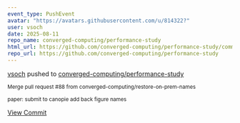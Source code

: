 ```yaml
---
event_type: PushEvent
avatar: "https://avatars.githubusercontent.com/u/814322?"
user: vsoch
date: 2025-08-11
repo_name: converged-computing/performance-study
html_url: https://github.com/converged-computing/performance-study/commit/1e109016b31f5c54d01719b057a2191249153ed1
repo_url: https://github.com/converged-computing/performance-study
---
```


<a href='https://github.com/vsoch' target='_blank'>vsoch</a> pushed to <a href='https://github.com/converged-computing/performance-study' target='_blank'>converged-computing/performance-study</a>

<small>Merge pull request #88 from converged-computing/restore-on-prem-names

paper: submit to canopie add back figure names</small>

<a href='https://github.com/converged-computing/performance-study/commit/1e109016b31f5c54d01719b057a2191249153ed1' target='_blank'>View Commit</a>
